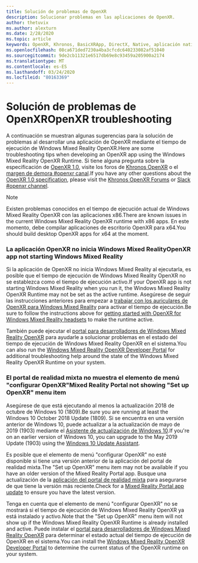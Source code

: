 ```yaml
---
title: Solución de problemas de OpenXR
description: Solucionar problemas en las aplicaciones de OpenXR.
author: thetuvix
ms.author: alexturn
ms.date: 2/28/2020
ms.topic: article
keywords: OpenXR, Khronos, BasicXRApp, DirectX, Native, aplicación nativa, motor personalizado, middleware, solución de problemas
ms.openlocfilehash: 08ca671ded7230a4ba3cfcdc640233082af51040
ms.sourcegitcommit: 9de2cb11321e6517db69e8c93459a205900a2174
ms.translationtype: MT
ms.contentlocale: es-ES
ms.lasthandoff: 03/24/2020
ms.locfileid: "80163369"
---
```

# <a name="openxr-troubleshooting"></a><span data-ttu-id="1a332-104">Solución de problemas de OpenXR</span><span class="sxs-lookup"><span data-stu-id="1a332-104">OpenXR troubleshooting</span></span>

<span data-ttu-id="1a332-105">A continuación se muestran algunas sugerencias para la solución de problemas al desarrollar una aplicación de OpenXR mediante el tiempo de ejecución de Windows Mixed Reality OpenXR.</span><span class="sxs-lookup"><span data-stu-id="1a332-105">Here are some troubleshooting tips when developing an OpenXR app using the Windows Mixed Reality OpenXR Runtime.</span></span>  <span data-ttu-id="1a332-106">Si tiene alguna pregunta sobre la especificación de <a href="https://www.khronos.org/registry/OpenXR/specs/1.0/html/xrspec.html" target="_blank">OpenXR 1,0</a>, visite los foros de <a href="https://community.khronos.org/c/openxr" target="_blank">Khronos OpenXR</a> o el <a href="https://khr.io/slack" target="_blank">margen de demora #openxr canal</a>.</span><span class="sxs-lookup"><span data-stu-id="1a332-106">If you have any other questions about the <a href="https://www.khronos.org/registry/OpenXR/specs/1.0/html/xrspec.html" target="_blank">OpenXR 1.0 specification</a>, please visit the <a href="https://community.khronos.org/c/openxr" target="_blank">Khronos OpenXR Forums</a> or <a href="https://khr.io/slack" target="_blank">Slack #openxr channel</a>.</span></span>

>[!NOTE]
><span data-ttu-id="1a332-107">Existen problemas conocidos en el tiempo de ejecución actual de Windows Mixed Reality OpenXR con las aplicaciones x86.</span><span class="sxs-lookup"><span data-stu-id="1a332-107">There are known issues in the current Windows Mixed Reality OpenXR runtime with x86 apps.</span></span>  <span data-ttu-id="1a332-108">En este momento, debe compilar aplicaciones de escritorio OpenXR para x64.</span><span class="sxs-lookup"><span data-stu-id="1a332-108">You should build desktop OpenXR apps for x64 at the moment.</span></span>

### <a name="openxr-app-not-starting-windows-mixed-reality"></a><span data-ttu-id="1a332-109">La aplicación OpenXR no inicia Windows Mixed Reality</span><span class="sxs-lookup"><span data-stu-id="1a332-109">OpenXR app not starting Windows Mixed Reality</span></span>

<span data-ttu-id="1a332-110">Si la aplicación de OpenXR no inicia Windows Mixed Reality al ejecutarla, es posible que el tiempo de ejecución de Windows Mixed Reality OpenXR no se establezca como el tiempo de ejecución activo.</span><span class="sxs-lookup"><span data-stu-id="1a332-110">If your OpenXR app is not starting Windows Mixed Reality when you run it, the Windows Mixed Reality OpenXR Runtime may not be set as the active runtime.</span></span>  <span data-ttu-id="1a332-111">Asegúrese de seguir las instrucciones anteriores para empezar a [trabajar con los auriculares de OpenXR para Windows Mixed Reality](openxr-getting-started.md#getting-started-with-openxr-for-windows-mixed-reality-headsets) para activar el tiempo de ejecución.</span><span class="sxs-lookup"><span data-stu-id="1a332-111">Be sure to follow the instructions above for [getting started with OpenXR for Windows Mixed Reality headsets](openxr-getting-started.md#getting-started-with-openxr-for-windows-mixed-reality-headsets) to make the runtime active.</span></span>

<span data-ttu-id="1a332-112">También puede ejecutar el [portal para desarrolladores de Windows Mixed Reality OpenXR](openxr-getting-started.md#getting-the-windows-mixed-reality-openxr-developer-portal) para ayudarle a solucionar problemas en el estado del tiempo de ejecución de Windows Mixed Reality OpenXR en el sistema.</span><span class="sxs-lookup"><span data-stu-id="1a332-112">You can also run the [Windows Mixed Reality OpenXR Developer Portal](openxr-getting-started.md#getting-the-windows-mixed-reality-openxr-developer-portal) for additional troubleshooting help around the state of the Windows Mixed Reality OpenXR Runtime on your system.</span></span>

### <a name="mixed-reality-portal-not-showing-set-up-openxr-menu-item"></a><span data-ttu-id="1a332-113">El portal de realidad mixta no muestra el elemento de menú "configurar OpenXR"</span><span class="sxs-lookup"><span data-stu-id="1a332-113">Mixed Reality Portal not showing "Set up OpenXR" menu item</span></span>

<span data-ttu-id="1a332-114">Asegúrese de que está ejecutando al menos la actualización 2018 de octubre de Windows 10 (1809).</span><span class="sxs-lookup"><span data-stu-id="1a332-114">Be sure you are running at least the Windows 10 October 2018 Update (1809).</span></span>  <span data-ttu-id="1a332-115">Si se encuentra en una versión anterior de Windows 10, puede actualizar a la actualización de mayo de 2019 (1903) mediante el [Asistente de actualización de Windows 10](https://www.microsoft.com//software-download/windows10).</span><span class="sxs-lookup"><span data-stu-id="1a332-115">If you're on an earlier version of Windows 10, you can upgrade to the May 2019 Update (1903) using the [Windows 10 Update Assistant](https://www.microsoft.com//software-download/windows10).</span></span>

<span data-ttu-id="1a332-116">Es posible que el elemento de menú "configurar OpenXR" no esté disponible si tiene una versión anterior de la aplicación del portal de realidad mixta.</span><span class="sxs-lookup"><span data-stu-id="1a332-116">The "Set up OpenXR" menu item may not be available if you have an older version of the Mixed Reality Portal app.</span></span>  <span data-ttu-id="1a332-117">Busque una actualización de la [aplicación del portal de realidad mixta](https://www.microsoft.com/p/mixed-reality-portal/9ng1h8b3zc7m) para asegurarse de que tiene la versión más reciente.</span><span class="sxs-lookup"><span data-stu-id="1a332-117">Check for a [Mixed Reality Portal app update](https://www.microsoft.com/p/mixed-reality-portal/9ng1h8b3zc7m) to ensure you have the latest version.</span></span>

<span data-ttu-id="1a332-118">Tenga en cuenta que el elemento de menú "configurar OpenXR" no se mostrará si el tiempo de ejecución de Windows Mixed Reality OpenXR ya está instalado y activo.</span><span class="sxs-lookup"><span data-stu-id="1a332-118">Note that the "Set up OpenXR" menu item will not show up if the Windows Mixed Reality OpenXR Runtime is already installed and active.</span></span>  <span data-ttu-id="1a332-119">Puede instalar el [portal para desarrolladores de Windows Mixed Reality OpenXR](openxr-getting-started.md#getting-the-windows-mixed-reality-openxr-developer-portal) para determinar el estado actual del tiempo de ejecución de OpenXR en el sistema.</span><span class="sxs-lookup"><span data-stu-id="1a332-119">You can install the [Windows Mixed Reality OpenXR Developer Portal](openxr-getting-started.md#getting-the-windows-mixed-reality-openxr-developer-portal) to determine the current status of the OpenXR runtime on your system.</span></span>